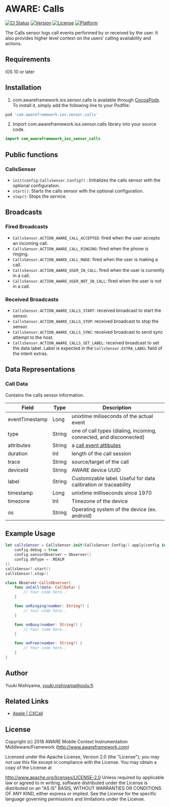 # AWARE: Calls

[![CI Status](https://img.shields.io/travis/awareframework/com.awareframework.ios.sensor.calls.svg?style=flat)](https://travis-ci.org/awareframework/com.awareframework.ios.sensor.calls)
[![Version](https://img.shields.io/cocoapods/v/com.awareframework.ios.sensor.calls.svg?style=flat)](https://cocoapods.org/pods/com.awareframework.ios.sensor.calls)
[![License](https://img.shields.io/cocoapods/l/com.awareframework.ios.sensor.calls.svg?style=flat)](https://cocoapods.org/pods/com.awareframework.ios.sensor.calls)
[![Platform](https://img.shields.io/cocoapods/p/com.awareframework.ios.sensor.calls.svg?style=flat)](https://cocoapods.org/pods/com.awareframework.ios.sensor.calls)

The Calls sensor logs call events performed by or received by the user. It also provides higher level context on the users’ calling availability and actions.

## Requirements
iOS 10 or later

## Installation

1. com.awareframework.ios.sensor.calls is available through [CocoaPods](https://cocoapods.org).  To install it, simply add the following line to your Podfile:
```ruby
pod 'com.awareframework.ios.sensor.calls'
```
2. Import com.awareframework.ios.sensor.calls library into your source code.
```swift
import com_awareframework_ios_sensor_calls
```

## Public functions

### CallsSensor

* `init(config:CallsSensor.Config?)` : Initializes the calls sensor with the optional configuration.
* `start()`: Starts the calls sensor with the optional configuration.
* `stop()`: Stops the service.

## Broadcasts

### Fired Broadcasts

+ `CallsSensor.ACTION_AWARE_CALL_ACCEPTED`: fired when the user accepts an incoming call.
+ `CallsSensor.ACTION_AWARE_CALL_RINGING`: fired when the phone is ringing.
+ `CallsSensor.ACTION_AWARE_CALL_MADE`: fired when the user is making a call.
+ `CallsSensor.ACTION_AWARE_USER_IN_CALL`: fired when the user is currently in a call.
+ `CallsSensor.ACTION_AWARE_USER_NOT_IN_CALL`: fired when the user is not in a call.

### Received Broadcasts

+ `CallsSensor.ACTION_AWARE_CALLS_START`: received broadcast to start the sensor.
+ `CallsSensor.ACTION_AWARE_CALLS_STOP`: received broadcast to stop the sensor.
+ `CallsSensor.ACTION_AWARE_CALLS_SYNC`: received broadcast to send sync attempt to the host.
+ `CallsSensor.ACTION_AWARE_CALLS_SET_LABEL`: received broadcast to set the data label. Label is expected in the `CallsSensor.EXTRA_LABEL` field of the intent extras.

## Data Representations

### Call Data

Contains the calls sensor information.

| Field          | Type   | Description                                                     |
| -------------- | ------ | --------------------------------------------------------------- |
| eventTimestamp | Long   | unixtime miliseconds of the actual event                        |
| type           | String | one of call types (dialing, incoming, connected, and disconnected)|
| attributes     | String | a [call event attibutes](https://developer.apple.com/documentation/callkit/cxcall)|
| duration       | Int    | length of the call session                                      |
| trace          | String | source/target of the call                                       |
| deviceId       | String | AWARE device UUID                                               |
| label          | String | Customizable label. Useful for data calibration or traceability |
| timestamp      | Long   | unixtime milliseconds since 1970                                |
| timezone       | Int    | Timezone of the device                          |
| os             | String | Operating system of the device (ex. android)                    |

## Example Usage
```swift
let callsSensor = CallsSensor.init(CallsSensor.Config().apply{config in
    config.debug = true
    config.sensorObserver = Observer()
    config.dbType = .REALM
})
callsSensor?.start()
callsSensor?.stop()
```
```swift
class Observer:CallsObserver{
    func onCall(data: CallData) {
        // Your code here..
    }

    func onRinging(number: String?) {
        // Your code here..
    }

    func onBusy(number: String?) {
        // Your code here..
    }

    func onFree(number: String?) {
        // Your code here..
    }
}
```

## Author

Yuuki Nishiyama, yuuki.nishiyama@oulu.fi

## Related Links
* [ Apple | CXCall ](https://developer.apple.com/documentation/callkit/cxcall)

## License

Copyright (c) 2018 AWARE Mobile Context Instrumentation Middleware/Framework (http://www.awareframework.com)

Licensed under the Apache License, Version 2.0 (the "License"); you may not use this file except in compliance with the License. You may obtain a copy of the License at

http://www.apache.org/licenses/LICENSE-2.0 Unless required by applicable law or agreed to in writing, software distributed under the License is distributed on an "AS IS" BASIS, WITHOUT WARRANTIES OR CONDITIONS OF ANY KIND, either express or implied. See the License for the specific language governing permissions and limitations under the License.
